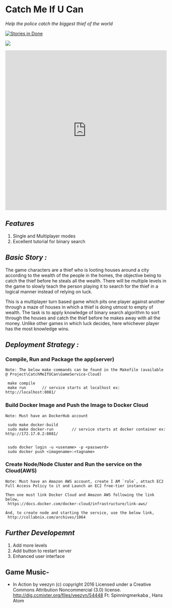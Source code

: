 # Catch Me If U Can
*Help the police catch the biggest thief of the world*

[![Stories in Done](https://badge.waffle.io/CodeGladiators/CatchMeIfUCan.png?label=done&title=Done)](https://waffle.io/CodeGladiators/CatchMeIfUCan)

![](https://gladiatorash.github.io/assets/img/Game.gif)


<iframe width="760px" height="500px" src="https://sway.com/s/4Uf5TkMkEt0gifZK/embed" frameborder="0" marginwidth="0" marginheight="0" scrolling="no" style="border: none; max-width:100%; max-height:100vh" allowfullscreen webkitallowfullscreen mozallowfullscreen msallowfullscreen></iframe>

## *Features* 

1. Single and Multiplayer modes
2. Excellent tutorial for binary search


## *Basic Story :*
The game characters are a thief who is looting houses around a city according to the wealth of the people in the homes, the objective being to
catch the thief before he steals all the wealth. There will be multiple levels in the game to slowly teach  the person playing it to search for the
thief in a logical manner instead of relying on luck.

This is a multiplayer turn based game which pits one player against another through a maze of houses in which a thief is doing utmost to empty
of wealth. The task is to apply knowledge of binary search algorithm to sort through the houses and catch the thief before he makes away with all
the money. Unlike other games in which luck decides, here whichever player has the most knowledge wins.    

## *Deployment Strategy :*

### Compile, Run and Package the app(server)
    Note: The below make commands can be found in the Makefile (available @ Project\CatchMeIfUCan\GameService-Cloud)

     make compile
     make run       // service starts at localhost ex: http://localhost:8081/
    
### Build Docker Image and Push the Image to Docker Cloud 
    Note: Must have an DockerHub account

     sudo make docker-build
     sudo make docker-run        // service starts at docker container ex: http://172.17.0.2:8081/
    

     sudo docker login -u <usename> -p <password>
     sudo docker push <imagename>:<tagname>
        
### Create Node/Node Cluster and Run the service on the Cloud(AWS)
    Note: Must have an Amazon AWS account, create I AM `role`, attach EC2 Full Access Policy to it and Launch an EC2 free-tier instance.

    Then one must link Docker Cloud and Amazon AWS following the link below,
     https://docs.docker.com/docker-cloud/infrastructure/link-aws/

    And, to create node and starting the service, use the below link,
     http://collabnix.com/archives/1064

## *Further Developemnt*

1. Add more levels 
2. Add button to restart server
3. Enhanced user interface

## Game Music-
* In Action by veezyn (c) copyright 2016 Licensed under a Creative Commons Attribution Noncommercial  (3.0) license. http://dig.ccmixter.org/files/veezyn/54448 Ft: Spinningmerkaba ,  Hans Atom


